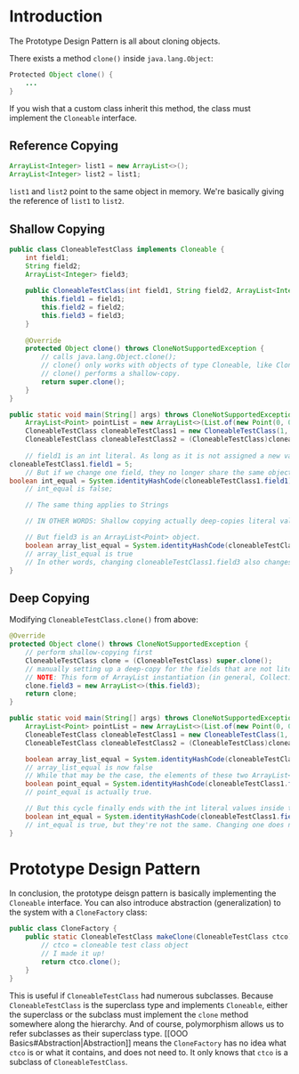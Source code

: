 # Introduction
The Prototype Design Pattern is all about cloning objects.

There exists a method `clone()` inside `java.lang.Object`:
```java
Protected Object clone() {
	...
}
```
If you wish that a custom class inherit this method, the class must implement the `Cloneable` interface.

## Reference Copying

```java
ArrayList<Integer> list1 = new ArrayList<>();
ArrayList<Integer> list2 = list1;
```
`list1` and `list2` point to the same object in memory. We're basically giving the reference of `list1` to `list2`.

## Shallow Copying

```java
public class CloneableTestClass implements Cloneable {  
    int field1;  
    String field2;  
    ArrayList<Integer> field3;  
  
    public CloneableTestClass(int field1, String field2, ArrayList<Integer> field3) {  
        this.field1 = field1;  
        this.field2 = field2;  
        this.field3 = field3;  
    }  
  
    @Override  
    protected Object clone() throws CloneNotSupportedException {
	    // calls java.lang.Object.clone();
	    // clone() only works with objects of type Cloneable, like CloneableTestClass
	    // clone() performs a shallow-copy.
		return super.clone();
    }  
}
```

```java
public static void main(String[] args) throws CloneNotSupportedException {  
    ArrayList<Point> pointList = new ArrayList<>(List.of(new Point(0, 0)));  
    CloneableTestClass cloneableTestClass1 = new CloneableTestClass(1, "Hello", pointList);  
    CloneableTestClass cloneableTestClass2 = (CloneableTestClass)cloneableTestClass1.clone();
	
	// field1 is an int literal. As long as it is not assigned a new value,  cloneableTestClass1.field1 and cloneableTestClass2.field1 have the same memory address.
cloneableTestClass1.field1 = 5;
	// But if we change one field, they no longer share the same objects.  
boolean int_equal = System.identityHashCode(cloneableTestClass1.field1) == System.identityHashCode(cloneableTestClass2.field1);
	// int_equal is false;

	// The same thing applies to Strings

	// IN OTHER WORDS: Shallow copying actually deep-copies literal values, including String objects

	// But field3 is an ArrayList<Point> object.
	boolean array_list_equal = System.identityHashCode(cloneableTestClass1.field3) == System.identityHashCode(cloneableTestClass2.field3);
	// array_list_equal is true
	// In other words, changing cloneableTestClass1.field3 also changes cloneableTestClass2.field3
}
```

## Deep Copying

Modifying `CloneableTestClass.clone()` from above:
```java
@Override  
protected Object clone() throws CloneNotSupportedException {
	// perform shallow-copying first  
	CloneableTestClass clone = (CloneableTestClass) super.clone();  
	// manually setting up a deep-copy for the fields that are not literals
	// NOTE: This form of ArrayList instantiation (in general, Collection objects) doesn't deep-copy elements over to the new ArrayList. It shallow-copies them.
	clone.field3 = new ArrayList<>(this.field3);  
	return clone;
}
```

```java
public static void main(String[] args) throws CloneNotSupportedException {  
    ArrayList<Point> pointList = new ArrayList<>(List.of(new Point(0, 0)));  
    CloneableTestClass cloneableTestClass1 = new CloneableTestClass(1, "Hello", pointList);  
    CloneableTestClass cloneableTestClass2 = (CloneableTestClass)cloneableTestClass1.clone();

	boolean array_list_equal = System.identityHashCode(cloneableTestClass1.field3) == System.identityHashCode(cloneableTestClass2.field3);
	// array_list_equal is now false
	// While that may be the case, the elements of these two ArrayList<Point> objects are still the same. This is becase the ArrayList<>(this.field3) type of instantiation actually shallow-copies each Point object from one ArrayList to the Other. In Other words, these Point objects point to the same locations in memory:
	boolean point_equal = System.identityHashCode(cloneableTestClass1.field3.get(0)) == System.identityHashCode(cloneableTestClass2.field3.get(0));
	// point_equal is actually true.

	// But this cycle finally ends with the int literal values inside the Point objects
	boolean int_equal = System.identityHashCode(cloneableTestClass1.field3.get(0).x) == System.identityHashCode(cloneableTestClass2.field3.get(0)).x;
	// int_equal is true, but they're not the same. Changing one does not change the other.
}
```

# Prototype Design Pattern

In conclusion, the prototype deisgn pattern is basically implementing the `Cloneable` interface. You can also introduce abstraction (generalization) to the system with a `CloneFactory` class:
```java
public class CloneFactory {
	public static CloneableTestClass makeClone(CloneableTestClass ctco) {
		// ctco = cloneable test class object
		// I made it up!
		return ctco.clone();
	}
}
```
This is useful if `CloneableTestClass` had numerous subclasses. Because `CloneableTestClass` is the superclass type and implements `Cloneable`, either the superclass or the subclass must implement the `clone` method somewhere along the hierarchy. And of course, polymorphism allows us to refer subclasses as their superclass type.
[[OOO Basics#Abstraction|Abstraction]] means the `CloneFactory` has no idea what `ctco` is or what it contains, and does not need to. It only knows that `ctco` is a subclass of `CloneableTestClass`.
